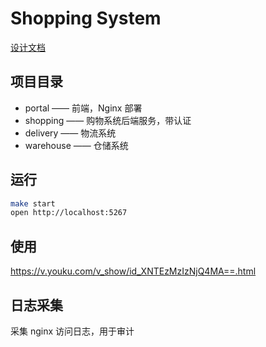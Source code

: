 # Shopping System

[设计文档](https://mydream.ink/shopping-system/)

## 项目目录

* portal —— 前端，Nginx 部署
* shopping —— 购物系统后端服务，带认证
* delivery —— 物流系统
* warehouse —— 仓储系统

## 运行

```sh
make start
open http://localhost:5267
```

## 使用

https://v.youku.com/v_show/id_XNTEzMzIzNjQ4MA==.html

## 日志采集

采集 nginx 访问日志，用于审计
